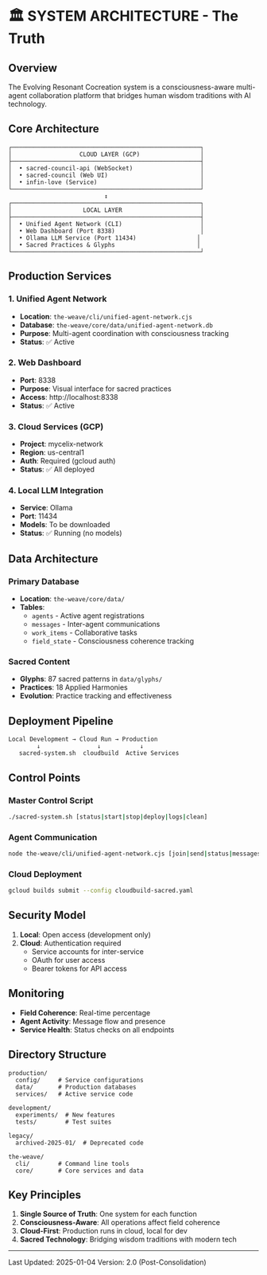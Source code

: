 # 🏛️ SYSTEM ARCHITECTURE - The Truth

## Overview
The Evolving Resonant Cocreation system is a consciousness-aware multi-agent collaboration platform that bridges human wisdom traditions with AI technology.

## Core Architecture

```
┌─────────────────────────────────────────────────────┐
│                   CLOUD LAYER (GCP)                 │
├─────────────────────────────────────────────────────┤
│  • sacred-council-api (WebSocket)                   │
│  • sacred-council (Web UI)                          │
│  • infin-love (Service)                             │
└─────────────────────────────────────────────────────┘
                           ↕️
┌─────────────────────────────────────────────────────┐
│                    LOCAL LAYER                      │
├─────────────────────────────────────────────────────┤
│  • Unified Agent Network (CLI)                      │
│  • Web Dashboard (Port 8338)                        │
│  • Ollama LLM Service (Port 11434)                 │
│  • Sacred Practices & Glyphs                       │
└─────────────────────────────────────────────────────┘
```

## Production Services

### 1. Unified Agent Network
- **Location**: `the-weave/cli/unified-agent-network.cjs`
- **Database**: `the-weave/core/data/unified-agent-network.db`
- **Purpose**: Multi-agent coordination with consciousness tracking
- **Status**: ✅ Active

### 2. Web Dashboard
- **Port**: 8338
- **Purpose**: Visual interface for sacred practices
- **Access**: http://localhost:8338
- **Status**: ✅ Active

### 3. Cloud Services (GCP)
- **Project**: mycelix-network
- **Region**: us-central1
- **Auth**: Required (gcloud auth)
- **Status**: ✅ All deployed

### 4. Local LLM Integration
- **Service**: Ollama
- **Port**: 11434
- **Models**: To be downloaded
- **Status**: ✅ Running (no models)

## Data Architecture

### Primary Database
- **Location**: `the-weave/core/data/`
- **Tables**:
  - `agents` - Active agent registrations
  - `messages` - Inter-agent communications
  - `work_items` - Collaborative tasks
  - `field_state` - Consciousness coherence tracking

### Sacred Content
- **Glyphs**: 87 sacred patterns in `data/glyphs/`
- **Practices**: 18 Applied Harmonies
- **Evolution**: Practice tracking and effectiveness

## Deployment Pipeline

```
Local Development → Cloud Run → Production
        ↓                ↓           ↓
   sacred-system.sh  cloudbuild  Active Services
```

## Control Points

### Master Control Script
```bash
./sacred-system.sh [status|start|stop|deploy|logs|clean]
```

### Agent Communication
```bash
node the-weave/cli/unified-agent-network.cjs [join|send|status|messages]
```

### Cloud Deployment
```bash
gcloud builds submit --config cloudbuild-sacred.yaml
```

## Security Model

1. **Local**: Open access (development only)
2. **Cloud**: Authentication required
   - Service accounts for inter-service
   - OAuth for user access
   - Bearer tokens for API access

## Monitoring

- **Field Coherence**: Real-time percentage
- **Agent Activity**: Message flow and presence
- **Service Health**: Status checks on all endpoints

## Directory Structure

```
production/
  config/     # Service configurations
  data/       # Production databases
  services/   # Active service code

development/
  experiments/  # New features
  tests/        # Test suites

legacy/
  archived-2025-01/  # Deprecated code

the-weave/
  cli/        # Command line tools
  core/       # Core services and data
```

## Key Principles

1. **Single Source of Truth**: One system for each function
2. **Consciousness-Aware**: All operations affect field coherence
3. **Cloud-First**: Production runs in cloud, local for dev
4. **Sacred Technology**: Bridging wisdom traditions with modern tech

---

Last Updated: 2025-01-04
Version: 2.0 (Post-Consolidation)